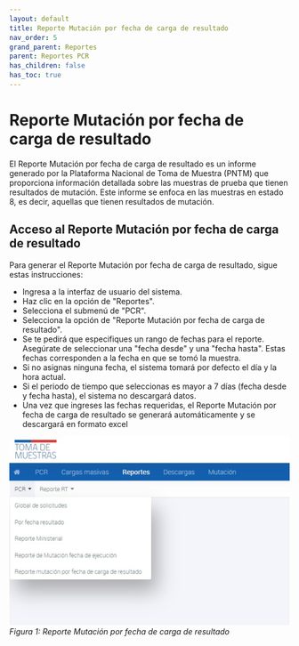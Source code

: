 ```yaml
---
layout: default
title: Reporte Mutación por fecha de carga de resultado
nav_order: 5
grand_parent: Reportes
parent: Reportes PCR
has_children: false
has_toc: true
---
```

# Reporte Mutación por fecha de carga de resultado

El Reporte Mutación por fecha de carga de resultado es un informe generado por la Plataforma Nacional de Toma de Muestra (PNTM) que proporciona información detallada sobre las muestras de prueba que tienen resultados de mutación. Este informe se enfoca en las muestras en estado 8, es decir, aquellas que tienen resultados de mutación.

## Acceso al Reporte Mutación por fecha de carga de resultado

Para generar el Reporte Mutación por fecha de carga de resultado, sigue estas instrucciones:

- Ingresa a la interfaz de usuario del sistema.
- Haz clic en la opción de "Reportes".
- Selecciona el submenú de "PCR".
- Selecciona la opción de "Reporte Mutación por fecha de carga de resultado".
- Se te pedirá que especifiques un rango de fechas para el reporte. Asegúrate de seleccionar una "fecha desde" y una "fecha hasta". Estas fechas corresponden a la fecha en que se tomó la muestra.
- Si no asignas ninguna fecha, el sistema tomará por defecto el día y la hora actual.
- Si el periodo de tiempo que seleccionas es mayor a 7 días (fecha desde y fecha hasta), el sistema no descargará datos.
- Una vez que ingreses las fechas requeridas, el Reporte Mutación por fecha de carga de resultado se generará automáticamente y se descargará en formato excel

![Alt text](img/Reporte-PCR.jpg)
_Figura 1: Reporte Mutación por fecha de carga de resultado_